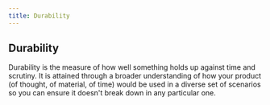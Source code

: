 ```yaml
---
title: Durability
---
```


## Durability

Durability is the measure of how well something holds up against time and scrutiny. It is attained through a broader understanding of how your product (of thought, of material, of time) would be used in a diverse set of scenarios so you can ensure it doesn't break down in any particular one.
